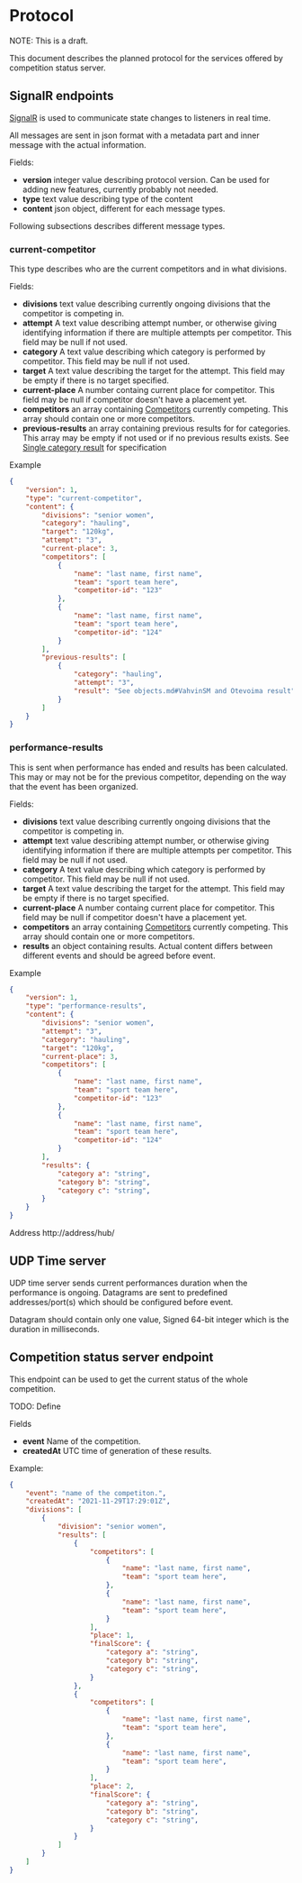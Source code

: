# Protocol

NOTE: This is a draft.

This document describes the planned protocol for the services offered by
competition status server.


## SignalR endpoints

[SignalR](https://dotnet.microsoft.com/apps/aspnet/signalr) is used to
communicate state changes to listeners in real time.

All messages are sent in json format with a metadata part and inner message
with the actual information.

Fields:
* **version** integer value describing protocol version. Can be used for adding
new features, currently probably not needed.
* **type** text value describing type of the content
* **content** json object, different for each message types.

Following subsections describes different message types.

### current-competitor

This type describes who are the current competitors and in what divisions.

Fields:

* **divisions** text value describing currently ongoing divisions that the
competitor
is competing in.
* **attempt** A text value describing attempt number, or otherwise giving
identifying information if there are multiple attempts per competitor. This
field may be null if not used.
* **category** A text value describing which category is performed by
competitor. This field may be null if not used.
* **target** A text value describing the target for the attempt. This
field may be empty if there is no target specified.
* **current-place** A number containg current place for competitor. This field
may be null if competitor doesn't have a placement yet.
* **competitors** an array containing [Competitors](objects.md#Competitor)
currently competing. This array should contain one or more competitors.
* **previous-results** an array containing previous results for for categories.
This array may be empty if not used or if no previous results exists. See
[Single category result](objects.md#Single-category-result) for specification

Example
```json
{
    "version": 1,
    "type": "current-competitor",
    "content": {
        "divisions": "senior women",
        "category": "hauling",
        "target": "120kg",
        "attempt": "3",
        "current-place": 3,
        "competitors": [
            {
                "name": "last name, first name",
                "team": "sport team here",
                "competitor-id": "123"
            },
            {
                "name": "last name, first name",
                "team": "sport team here",
                "competitor-id": "124"
            }
        ],
        "previous-results": [
            {
                "category": "hauling",
                "attempt": "3",
                "result": "See objects.md#VahvinSM and Otevoima result"
            }
        ]
    }
}
```

### performance-results

This is sent when performance has ended and results has been calculated. This
may or may not be for the previous competitor, depending on the way that the
event has been organized.

Fields:

* **divisions** text value describing currently ongoing divisions that the
competitor is competing in.
* **attempt** text value describing attempt number, or otherwise giving
identifying information if there are multiple attempts per competitor. This
field may be null if not used.
* **category** A text value describing which category is performed by
competitor. This field may be null if not used.
* **target** A text value describing the target for the attempt. This
field may be empty if there is no target specified.
* **current-place** A number containg current place for competitor. This field
may be null if competitor doesn't have a placement yet.
* **competitors** an array containing [Competitors](objects.md#Competitor)
currently competing. This array should contain one or more competitors.
* **results** an object containing results. Actual content differs between
different events and should be agreed before event.

Example
```json
{
    "version": 1,
    "type": "performance-results",
    "content": {
        "divisions": "senior women",
        "attempt": "3",
        "category": "hauling",
        "target": "120kg",
        "current-place": 3,
        "competitors": [
            {
                "name": "last name, first name",
                "team": "sport team here",
                "competitor-id": "123"
            },
            {
                "name": "last name, first name",
                "team": "sport team here",
                "competitor-id": "124"
            }
        ],
        "results": {
            "category a": "string",
            "category b": "string",
            "category c": "string",
        }
    }
}
```

Address http://address/hub/

## UDP Time server

UDP time server sends current performances duration when the performance is
ongoing. Datagrams are sent to predefined addresses/port(s) which should be
configured before event.

Datagram should contain only one value, Signed 64-bit integer which is the
duration in milliseconds.

## Competition status server endpoint

This endpoint can be used to get the current status of the whole competition.

TODO: Define

Fields

* **event** Name of the competition. 
* **createdAt** UTC time of generation of these results.

Example:

```json
{
    "event": "name of the competiton.",
    "createdAt": "2021-11-29T17:29:01Z",
    "divisions": [
        {
            "division": "senior women",
            "results": [
                {
                    "competitors": [
                        {
                            "name": "last name, first name",
                            "team": "sport team here",
                        },
                        {
                            "name": "last name, first name",
                            "team": "sport team here",
                        }
                    ],
                    "place": 1,
                    "finalScore": {
                        "category a": "string",
                        "category b": "string",
                        "category c": "string",
                    }
                },
                {
                    "competitors": [
                        {
                            "name": "last name, first name",
                            "team": "sport team here",
                        },
                        {
                            "name": "last name, first name",
                            "team": "sport team here",
                        }
                    ],
                    "place": 2,
                    "finalScore": {
                        "category a": "string",
                        "category b": "string",
                        "category c": "string",
                    }
                }
            ]
        }
    ]
}
```

